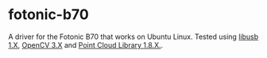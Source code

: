 # fotonic-b70
A driver for the Fotonic B70 that works on Ubuntu Linux.
Tested using [libusb 1.X](https://libusb.info/), [OpenCV 3.X](https://opencv.org/) and [Point Cloud Library 1.8.X.](https://pointclouds.org/).
